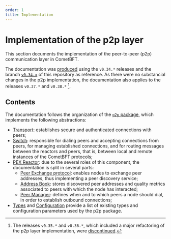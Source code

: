 ```yaml
---
order: 1
title: Implementation
---
```


# Implementation of the p2p layer

This section documents the implementation of the peer-to-peer (p2p)
communication layer in CometBFT.

The documentation was [produced](https://github.com/tendermint/tendermint/pull/9348)
using the `v0.34.*` releases
and the branch [`v0.34.x`](https://github.com/cometbft/cometbft/tree/v0.34.x)
of this repository as reference.
As there were no substancial changes in the p2p implementation, the
documentation also applies to the releases `v0.37.*` and `v0.38.*` [^v35].

[^v35]: The releases `v0.35.*` and `v0.36.*`, which included a major
  refactoring of the p2p layer implementation, were [discontinued][v35postmorten].

[v35postmorten]: https://interchain-io.medium.com/discontinuing-tendermint-v0-35-a-postmortem-on-the-new-networking-layer-3696c811dabc

## Contents

The documentation follows the organization of the
[`p2p` package](https://github.com/cometbft/cometbft/tree/v0.34.x/p2p),
which implements the following abstractions:

- [Transport](transport.md): establishes secure and authenticated
   connections with peers;
- [Switch](switch.md): responsible for dialing peers and accepting
   connections from peers, for managing established connections, and for
   routing messages between the reactors and peers,
   that is, between local and remote instances of the CometBFT protocols;
- [PEX Reactor](pex.md): due to the several roles of this component, the
  documentation is split in several parts:
    - [Peer Exchange protocol](pex-protocol.md): enables nodes to exchange peer addresses, thus implementing a peer discovery service;
    - [Address Book](addressbook.md): stores discovered peer addresses and
  quality metrics associated to peers with which the node has interacted;
    - [Peer Manager](peer_manager.md): defines when and to which peers a node
  should dial, in order to establish outbound connections;
- [Types](types.md) and [Configuration](configuration.md) provide a list of
  existing types and configuration parameters used by the p2p package.
